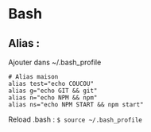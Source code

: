 Bash
====

Alias :
-------
Ajouter dans ~/.bash_profile

````
# Alias maison
alias test="echo COUCOU"
alias g="echo GIT && git"
alias n="echo NPM && npm"
alias ns="echo NPM START && npm start"
````

Reload .bash : `$ source ~/.bash_profile`
